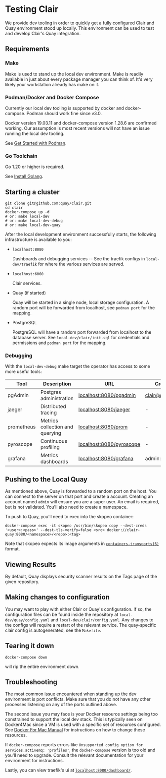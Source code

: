 # Testing Clair

We provide dev tooling in order to quickly get a fully configured Clair and Quay environment stood up locally.
This environment can be used to test and develop Clair's Quay integration.

## Requirements

### Make

Make is used to stand up the local dev environment.
Make is readily available in just about every package manager you can think of.
It's very likely your workstation already has make on it.

### Podman/Docker and Docker Compose

Currently our local dev tooling is supported by docker and docker-compose.
Podman should work fine since v3.0.

Docker version 19.03.11 and docker-compose version 1.28.6 are confirmed working.
Our assumption is most recent versions will not have an issue running the local dev tooling.

See [Get Started with Podman](https://podman.io/get-started).

### Go Toolchain

Go 1.20 or higher is required.

See [Install Golang](https://golang.org/doc/install).

## Starting a cluster

```
git clone git@github.com:quay/clair.git
cd clair
docker-compose up -d
# or: make local-dev
# or: make local-dev-debug
# or: make local-dev-quay
```

After the local development environment successfully starts, the following infrastructure is available to you:

- `localhost:8080`

  Dashboards and debugging services -- See the traefik configs in `local-dev/traefik` for where the various services are served.

- `localhost:6060`

  Clair services.

- Quay (if started)

  Quay will be started in a single node, local storage configuration.
  A random port will be forwarded from localhost, see `podman port` for the mapping.

- PostgreSQL

  PostgreSQL will have a random port forwarded from localhost to the database server.
  See `local-dev/clair/init.sql` for credentials and permissions and `podman port` for the mapping.

### Debugging

With the `local-dev-debug` make target the operator has access to some more useful tools:

| Tool       | Description                     | URL                                                         | Credentials           |
| ---------- | ------------------------------- | ----------------------------------------------------------- | --------------------- |
| pgAdmin    | Postgres administration         | [localhost:8080/pgadmin](http://localhost:8080/pgadmin)     | clair@clair.com:clair |
| jaeger     | Distributed tracing             | [localhost:8080/jaeger](http://localhost:8080/jaeger)       | -                     |
| prometheus | Metrics collection and querying | [localhost:8080/prom](http://localhost:8080/prom)           | -                     |
| pyroscope  | Continuous profiling            | [localhost:8080/pyroscope](http://localhost:8080/pyroscope) | -                     |
| grafana    | Metrics dashboards              | [localhost:8080/grafana](http://localhost:8080/grafana)     | admin:admin           |

## Pushing to the Local Quay

As mentioned above, Quay is forwarded to a random port on the host.
You can connect to the server on that port and create a account.
Creating an account named `admin` will ensure you are a super user.
An email is required, but is not validated.
You'll also need to create a namespace.

To push to Quay, you'll need to exec into the skopeo container:

```shell
docker-compose exec -it skopeo /usr/bin/skopeo copy --dest-creds '<user>:<pass>' --dest-tls-verify=false <src> docker://clair-quay:8080/<namespace>/<repo>:<tag>
```
Note that skopeo expects its image arguments in [`containers-transports(5)`] format.

[`containers-transports(5)`]: https://github.com/containers/image/blob/main/docs/containers-transports.5.md

## Viewing Results

By default, Quay displays security scanner results on the Tags page of the given repository.

## Making changes to configuration

You may want to play with either Clair or Quay's configuration.
If so, the configuration files can be found inside the repository at `local-dev/quay/config.yaml` and `local-dev/clair/config.yaml`.
Any changes to the configs will require a restart of the relevant service.
The quay-specific clair config is autogenerated, see the `Makefile`.

## Tearing it down

```
docker-compose down
```

will rip the entire environment down.


## Troubleshooting

The most common issue encountered when standing up the dev environment is port conflicts.
Make sure that you do not have any other processes listening on any of the ports outlined above.

The second issue you may face is your Docker resource settings being too constrained to support the local dev stack.
This is typically seen on Docker4Mac since a VM is used with a specific set of resources configured.
See [Docker For Mac Manual](https://docs.docker.com/docker-for-mac/) for instructions on how to change these resources.

If `docker-compose` reports errors like `Unsupported config option for services.activemq: 'profiles'`, the `docker-compose` version is too old and you'll need to upgrade.
Consult the relevant documentation for your environment for instructions.

Lastly, you can view traefik's ui at [`localhost:8080/dashboard/`](http://localhost:8080/dashboard/).

